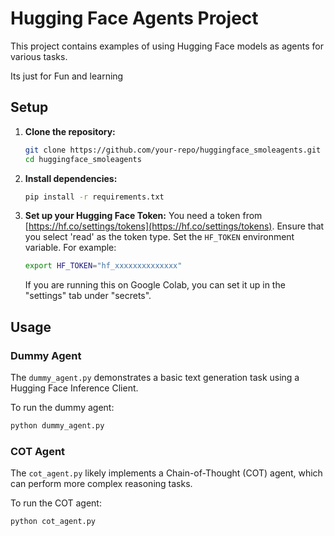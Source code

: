 # Hugging Face Agents Project

This project contains examples of using Hugging Face models as agents for various tasks.

Its just for Fun and learning

## Setup

1.  **Clone the repository:**
    ```bash
    git clone https://github.com/your-repo/huggingface_smoleagents.git
    cd huggingface_smoleagents
    ```

2.  **Install dependencies:**
    ```bash
    pip install -r requirements.txt
    ```

3.  **Set up your Hugging Face Token:**
    You need a token from [https://hf.co/settings/tokens](https://hf.co/settings/tokens). Ensure that you select 'read' as the token type.
    Set the `HF_TOKEN` environment variable. For example:
    ```bash
    export HF_TOKEN="hf_xxxxxxxxxxxxxx"
    ```
    If you are running this on Google Colab, you can set it up in the "settings" tab under "secrets".

## Usage

### Dummy Agent

The `dummy_agent.py` demonstrates a basic text generation task using a Hugging Face Inference Client.

To run the dummy agent:
```bash
python dummy_agent.py
```

### COT Agent

The `cot_agent.py` likely implements a Chain-of-Thought (COT) agent, which can perform more complex reasoning tasks.

To run the COT agent:
```bash
python cot_agent.py
``` 